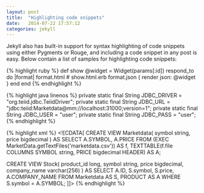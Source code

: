 ```yaml
---
layout: post
title:  "Highlighting code snippets"
date:   2014-07-22 17:57:12
categories: jekyll
---
```


Jekyll also has built-in support for syntax highlighting of code snippets using either Pygments or Rouge, and including a code snippet in any post is easy. Below contain a list of samples for highlighting code snippets:

{% highlight ruby %}
def show
  @widget = Widget(params[:id])
  respond_to do |format|
    format.html # show.html.erb
    format.json { render json: @widget }
  end
end
{% endhighlight %}

{% highlight java linenos %}
private static final String JDBC_DRIVER = "org.teiid.jdbc.TeiidDriver";
private static final String JDBC_URL = "jdbc:teiid:Marketdata@mm://localhost:31000;version=1";
private static final String JDBC_USER = "user";
private static final String JDBC_PASS = "user";
{% endhighlight %}

{% highlight xml %}
<model name="Stocks" type="VIRTUAL">
        <metadata type="DDL"><![CDATA[
CREATE VIEW Marketdata(
symbol string,
price bigdecimal
)
AS
SELECT
A.SYMBOL, A.PRICE
FROM
(EXEC MarketData.getTextFiles('marketdata.csv')) AS f, TEXTTABLE(f.file COLUMNS SYMBOL string, PRICE bigdecimal HEADER) AS A;

CREATE VIEW Stock(
product_id long,
symbol string,
price bigdecimal,
company_name varchar(256)
)
AS
SELECT A.ID, S.symbol, S.price, A.COMPANY_NAME FROM Marketdata AS S, PRODUCT AS A WHERE S.symbol = A.SYMBOL;
]]> </metadata>
    </model>
{% endhighlight %}
